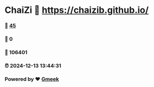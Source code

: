 # ChaiZi :link: https://chaizib.github.io/ 
### :page_facing_up: [45](https://chaizib.github.io//tag.html) 
### :speech_balloon: 0 
### :hibiscus: 106401 
### :alarm_clock: 2024-12-13 13:44:31 
### Powered by :heart: [Gmeek](https://github.com/Meekdai/Gmeek)
